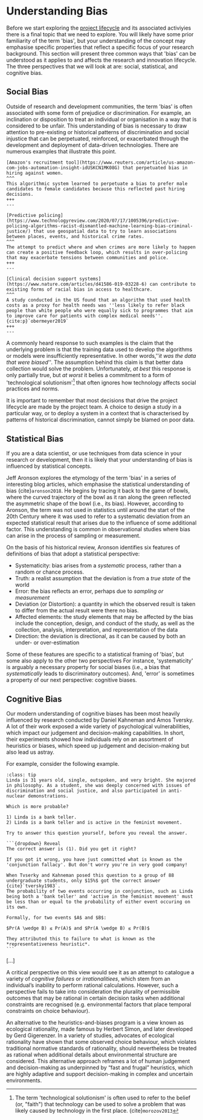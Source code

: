 # Understanding Bias

Before we start exploring the [project lifecycle](../chapter4/index.md) and its associated activiyies there is a final topic that we need to explore.
You will likely have some prior familiarity of the term 'bias', but your understanding of the concept may emphasise specific properties that reflect a specific focus of your research background.
This section will present three common ways that 'bias' can be understood as it applies to and affects the research and innovation lifecycle. 
The three perspectives that we will look at are: social, statistical, and cognitive bias.

## Social Bias

Outside of research and development communities, the term 'bias' is often associated with some form of prejudice or discrimination.
For example, an inclination or disposition to treat an individual or organisation in a way that is considered to be unfair.
This understanding of bias is necessary to draw attention to pre-existing or historical patterns of discrimination and social injustice that can be perpetuated, reinforced, or exacerbated through the development and deployment of data-driven technologies.
There are numerous examples that illustrate this point.

````{panels}
[Amazon's recruitment tool](https://www.reuters.com/article/us-amazon-com-jobs-automation-insight-idUSKCN1MK08G) that perpetuated bias in hiring against women.
^^^
This algorithmic system learned to perpetuate a bias to prefer male candidates to female candidates because this reflected past hiring decisions.
+++
---

[Predictive policing](https://www.technologyreview.com/2020/07/17/1005396/predictive-policing-algorithms-racist-dismantled-machine-learning-bias-criminal-justice/) that use geospatial data to try to learn associations between places, events, and historical crime rates.
^^^
The attempt to predict where and when crimes are more likely to happen can create a positive feedback loop, which results in over-policing that may exacerbate tensions between communities and police.
+++
---

[Clinical decision support systems](https://www.nature.com/articles/d41586-019-03228-6) can contribute to existing forms of racial bias in access to healthcare.
^^^
A study conducted in the US found that an algorithm that used health costs as a proxy for health needs was ''less likely to refer black people than white people who were equally sick to programmes that aim to improve care for patients with complex medical needs''. {cite:p}`obermeyer2019`
+++
---
````

A commonly heard response to such examples is the claim that the underlying problem is that the training data used to develop the algorithms or models were insufficiently representative.
In other words,''*it was the data that were biased*''.
The assumption behind this claim is that better data collection would solve the problem.
Unfortunately, *at best* this response is only partially true, but *at worst* it belies a commitment to a form of 'technological solutionism'[^solutionism] that often ignores how technology affects social practices and norms.

It is important to remember that most decisions that drive the project lifecycle are made by the project team.
A choice to design a study in a particular way, or to deploy a system in a context that is characterised by patterns of historical discrimination, cannot simply be blamed on poor data.

[^solutionism]: The term 'technological solutionism' is often used to refer to the belief (or, "faith") that technology can be used to solve a problem that was likely caused by technology in the first place. {cite}`morozov2013`

## Statistical Bias

If you are a data scientist, or use techniques from data science in your research or development, then it is likely that your understanding of bias is influenced by statistical concepts.

Jeff Aronson explores the etymology of the term 'bias' in a series of interesting blog articles, which emphasise the statistical understanding of bias {cite}`aronson2018`.
He begins by tracing it back to the game of bowls, where the curved trajectory of the bowl as it ran along the green reflected the asymmetric shape of the bowl (i.e., its bias).
However, according to Aronson, the term was not used in statistics until around the start of the 20th Century where it was used to refer to a systematic deviation from an expected statistical result that arises due to the influence of some additional factor.
This understanding is common in observational studies where bias can arise in the process of sampling or measurement.

On the basis of his historical review, Aronson identifies six features of definitions of bias that adopt a statistical perspective:

* Systematicity: bias arises from a *systematic* process, rather than a random or chance process.
* Truth: a realist assumption that the deviation is from a *true state* of the world
* Error: the bias reflects an error, perhaps due to *sampling or measurement*
* Deviation (or Distortion): a quantity in which the observed result is taken to differ from the actual result were there no bias.
* Affected elements: the study elements that may be affected by the bias include the conception, design, and conduct of the study, as well as the collection, analysis, interpretation, and representation of the data
* Direction: the deviation is directional, as it can be caused by both an under- or over-estimation

Some of these features are specific to a statistical framing of 'bias', but some also apply to the other two perspectives
For instance, 'systematicity' is arguably a necessary property for social biases (i.e., a bias that *systematically* leads to discriminatory outcomes).
And, 'error' is sometimes a property of our next perspective: cognitive biases.

## Cognitive Bias

Our modern understanding of cognitive biases has been most heavily influenced by research conducted by Daniel Kahneman and Amos Tversky.
A lot of their work exposed a wide variety of psychological vulnerabilities, which impact our judgement and decision-making capabilities.
In short, their experiments showed how individuals rely on an assortment of heuristics or biases, which speed up judgement and decision-making but also lead us astray.

For example, consider the following example.

````{admonition} The Linda Problem
:class: tip
Linda is 31 years old, single, outspoken, and very bright. She majored in philosophy. As a student, she was deeply concerned with issues of discrimination and social justice, and also participated in anti-nuclear demonstrations.

Which is more probable?

1) Linda is a bank teller.
2) Linda is a bank teller and is active in the feminist movement.

Try to answer this question yourself, before you reveal the answer.

```{dropdown} Reveal
The correct answer is (1). Did you get it right?

If you got it wrong, you have just committed what is known as the 'conjunction fallacy'. But don't worry you're in very good company!

When Tvserky and Kahneman posed this question to a group of 88 undergraduate students, only $15%$ got the correct answer {cite}`tversky1983`. 
The probability of two events occurring in conjunction, such as Linda being both a 'bank teller' and 'active in the feminist movement' must be less than or equal to the probability of either event occuring on its own. 

Formally, for two events $A$ and $B$:

$Pr(A \wedge B) ≤ Pr(A)$ and $Pr(A \wedge B) ≤ Pr(B)$

They attributed this to failure to what is known as the *representativeness heuristic*.
```
````


[...]

A critical perspective on this view would see it as an attempt to catalogue a variety of *cognitive failures* or *irrationalitiees*, which stem from an individual’s inability to perform rational calculations. However, such a perspective fails to take into consideration the plurality of permissible outcomes that may be rational in certain decision tasks when additional constraints are recognised (e.g. environmental factors that place temporal constraints on choice behaviour).

An alternative to the heuristics-and-biases program is a view known as ecological rationality, made famous by Herbert Simon, and later developed by Gerd Gigerenzer. In a variety of studies, advocates of ecological rationality have shown that some observed choice behaviour, which violates traditional normative standards of rationality, should nevertheless be treated as rational when additional details about environmental structure are considered.  This alternative approach reframes a lot of human judgement and decision-making as underpinned by “fast and frugal” heuristics, which are highly adaptive and support decision-making in complex and uncertain environments. 
